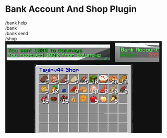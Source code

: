 # Bank Account And Shop Plugin
/bank help <br>
/bank <br>
/bank send <player name> <amount> <br>
/shop <br>
<img src="https://raw.githubusercontent.com/utkayfirat/bshop/refs/heads/main/src/main/resources/showcase.png">
